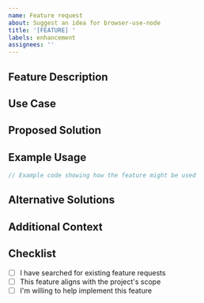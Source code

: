 ```yaml
---
name: Feature request
about: Suggest an idea for browser-use-node
title: '[FEATURE] '
labels: enhancement
assignees: ''
---
```


## Feature Description
<!-- A clear and concise description of what you want to happen -->

## Use Case
<!-- Describe the use case or problem this feature would solve -->

## Proposed Solution
<!-- Describe how you think this could be implemented -->

## Example Usage
```typescript
// Example code showing how the feature might be used
```

## Alternative Solutions
<!-- Describe any alternative solutions or features you've considered -->

## Additional Context
<!-- Add any other context or screenshots about the feature request here -->

## Checklist
- [ ] I have searched for existing feature requests
- [ ] This feature aligns with the project's scope
- [ ] I'm willing to help implement this feature